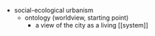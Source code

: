 - social-ecological urbanism
	- ontology (worldview, starting point)
		- a view of the city as a living [[system]]